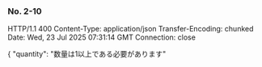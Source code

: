 ### No. 2-10
HTTP/1.1 400 
Content-Type: application/json
Transfer-Encoding: chunked
Date: Wed, 23 Jul 2025 07:31:14 GMT
Connection: close

{
  "quantity": "数量は1以上である必要があります"